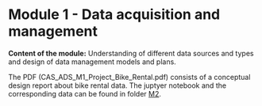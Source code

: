 # Module 1 - Data acquisition and management

**Content of the module:** Understanding of different data sources and types and design of data management models and plans. 

The PDF (CAS_ADS_M1_Project_Bike_Rental.pdf) consists of a conceptual design report about bike rental data. The juptyer notebook and the corresponding data can be found in folder [M2](https://github.com/StStefano89/CAS-Applied-Data-Science-2022/tree/main/M2).
